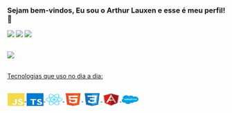 ### Sejam bem-vindos, Eu sou o Arthur Lauxen e esse é meu perfil!👋
  <div>
    <a href="https://instagram.com/arthur_lauxen" target="_blank"><img src="https://img.shields.io/badge/-Instagram-%23E4405F?style=for-the-badge&logo=instagram&logoColor=white" target="_blank"></a>
    <a href = "mailto:arthurlauxen33@gmail.com"><img src="https://img.shields.io/badge/-Gmail-%23333?style=for-the-badge&logo=gmail&logoColor=white" target="_blank"></a>
    <a href="https://www.linkedin.com/in/arthur-lauxen-677178219/" target="_blank"><img src="https://img.shields.io/badge/-LinkedIn-%230077B5?style=for-the-badge&logo=linkedin&logoColor=white" target="_blank"></a> 
  <div/>
  
##
  
<div>
  <a href="https://github.com/ArthurLauxen">
  <img height="180em" src="https://github-readme-stats.vercel.app/api?username=ArthurLauxen&show_icons=true&theme=dark&include_all_commits=true&count_private=true"/>
 </div>
  
  ##
  Tecnologias que uso no dia a dia:
  <div style="display: inline_block"><br>
  <img align="center" alt="Arthur-Js" height="30" width="40" src="https://raw.githubusercontent.com/devicons/devicon/master/icons/javascript/javascript-plain.svg">
  <img align="center" alt="Arthur-Ts" height="30" width="40" src="https://raw.githubusercontent.com/devicons/devicon/master/icons/typescript/typescript-plain.svg">
  <img align="center" alt="Arthur-React" height="30" width="40" src="https://raw.githubusercontent.com/devicons/devicon/master/icons/react/react-original.svg">
  <img align="center" alt="Arthur-HTML" height="30" width="40" src="https://raw.githubusercontent.com/devicons/devicon/master/icons/html5/html5-original.svg">
  <img align="center" alt="Arthur-CSS" height="30" width="40" src="https://raw.githubusercontent.com/devicons/devicon/master/icons/css3/css3-original.svg">
  <img align="center" alt="Arthur-CSS" height="30" width="40" src="https://raw.githubusercontent.com/devicons/devicon/master/icons/angularjs/angularjs-original.svg">
  <img align="center" alt="Arthur-CSS" height="30" width="40" src="https://raw.githubusercontent.com/devicons/devicon/master/icons/salesforce/salesforce-original.svg">
 </div>
  
  ##
  

    
    
